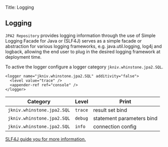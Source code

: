 Title: Logging

Logging
-------------
       
`JPA2 Repository` provides logging information through the use of Simple Logging Facade for Java or (SLF4J) serves as a simple facade or abstraction for various logging frameworks, e.g. java.util.logging, log4j and logback, allowing the end user to plug in the desired logging framework at deployment time. 

To active the logger configure a logger category `jkniv.whinstone.jpa2.SQL`.


    <logger name="jkniv.whinstone.jpa2.SQL" additivity="false">
      <level value="trace" />
      <appender-ref ref="console" />
    </logger>


| Category                         | Level     | Print |
| -------------------------------- | --------- |--------|
| `jkniv.whinstone.jpa2.SQL` |  `trace` | result set bind |
| `jkniv.whinstone.jpa2.SQL` |  `debug` | statement parameters bind |
| `jkniv.whinstone.jpa2.SQL` |  `info`  | connection config |


<a href="http://www.slf4j.org/">SLF4J guide you for more information.</a>
